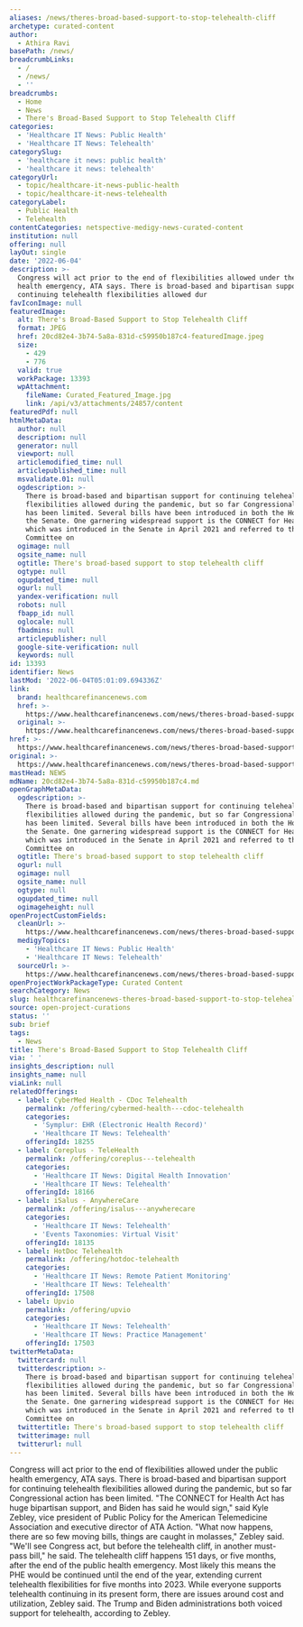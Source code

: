 ```yaml
---
aliases: /news/theres-broad-based-support-to-stop-telehealth-cliff
archetype: curated-content
author:
  - Athira Ravi
basePath: /news/
breadcrumbLinks:
  - /
  - /news/
  - ''
breadcrumbs:
  - Home
  - News
  - There's Broad-Based Support to Stop Telehealth Cliff
categories:
  - 'Healthcare IT News: Public Health'
  - 'Healthcare IT News: Telehealth'
categorySlug:
  - 'healthcare it news: public health'
  - 'healthcare it news: telehealth'
categoryUrl:
  - topic/healthcare-it-news-public-health
  - topic/healthcare-it-news-telehealth
categoryLabel:
  - Public Health
  - Telehealth
contentCategories: netspective-medigy-news-curated-content
institution: null
offering: null
layOut: single
date: '2022-06-04'
description: >-
  Congress will act prior to the end of flexibilities allowed under the public
  health emergency, ATA says. There is broad-based and bipartisan support for
  continuing telehealth flexibilities allowed dur
favIconImage: null
featuredImage:
  alt: There's Broad-Based Support to Stop Telehealth Cliff
  format: JPEG
  href: 20cd82e4-3b74-5a8a-831d-c59950b187c4-featuredImage.jpeg
  size:
    - 429
    - 776
  valid: true
  workPackage: 13393
  wpAttachment:
    fileName: Curated_Featured_Image.jpg
    link: /api/v3/attachments/24857/content
featuredPdf: null
htmlMetaData:
  author: null
  description: null
  generator: null
  viewport: null
  articlemodified_time: null
  articlepublished_time: null
  msvalidate.01: null
  ogdescription: >-
    There is broad-based and bipartisan support for continuing telehealth
    flexibilities allowed during the pandemic, but so far Congressional action
    has been limited. Several bills have been introduced in both the House and
    the Senate. One garnering widespread support is the CONNECT for Health Act,
    which was introduced in the Senate in April 2021 and referred to the
    Committee on
  ogimage: null
  ogsite_name: null
  ogtitle: There's broad-based support to stop telehealth cliff
  ogtype: null
  ogupdated_time: null
  ogurl: null
  yandex-verification: null
  robots: null
  fbapp_id: null
  oglocale: null
  fbadmins: null
  articlepublisher: null
  google-site-verification: null
  keywords: null
id: 13393
identifier: News
lastMod: '2022-06-04T05:01:09.694336Z'
link:
  brand: healthcarefinancenews.com
  href: >-
    https://www.healthcarefinancenews.com/news/theres-broad-based-support-stop-telehealth-cliff
  original: >-
    https://www.healthcarefinancenews.com/news/theres-broad-based-support-stop-telehealth-cliff
href: >-
  https://www.healthcarefinancenews.com/news/theres-broad-based-support-stop-telehealth-cliff
original: >-
  https://www.healthcarefinancenews.com/news/theres-broad-based-support-stop-telehealth-cliff
mastHead: NEWS
mdName: 20cd82e4-3b74-5a8a-831d-c59950b187c4.md
openGraphMetaData:
  ogdescription: >-
    There is broad-based and bipartisan support for continuing telehealth
    flexibilities allowed during the pandemic, but so far Congressional action
    has been limited. Several bills have been introduced in both the House and
    the Senate. One garnering widespread support is the CONNECT for Health Act,
    which was introduced in the Senate in April 2021 and referred to the
    Committee on
  ogtitle: There's broad-based support to stop telehealth cliff
  ogurl: null
  ogimage: null
  ogsite_name: null
  ogtype: null
  ogupdated_time: null
  ogimageheight: null
openProjectCustomFields:
  cleanUrl: >-
    https://www.healthcarefinancenews.com/news/theres-broad-based-support-stop-telehealth-cliff
  medigyTopics:
    - 'Healthcare IT News: Public Health'
    - 'Healthcare IT News: Telehealth'
  sourceUrl: >-
    https://www.healthcarefinancenews.com/news/theres-broad-based-support-stop-telehealth-cliff
openProjectWorkPackageType: Curated Content
searchCategory: News
slug: healthcarefinancenews-theres-broad-based-support-to-stop-telehealth-cliff
source: open-project-curations
status: ''
sub: brief
tags:
  - News
title: There's Broad-Based Support to Stop Telehealth Cliff
via: ' '
insights_description: null
insights_name: null
viaLink: null
relatedOfferings:
  - label: CyberMed Health - CDoc Telehealth
    permalink: /offering/cybermed-health---cdoc-telehealth
    categories:
      - 'Symplur: EHR (Electronic Health Record)'
      - 'Healthcare IT News: Telehealth'
    offeringId: 18255
  - label: Coreplus - TeleHealth
    permalink: /offering/coreplus---telehealth
    categories:
      - 'Healthcare IT News: Digital Health Innovation'
      - 'Healthcare IT News: Telehealth'
    offeringId: 18166
  - label: iSalus - AnywhereCare
    permalink: /offering/isalus---anywherecare
    categories:
      - 'Healthcare IT News: Telehealth'
      - 'Events Taxonomies: Virtual Visit'
    offeringId: 18135
  - label: HotDoc Telehealth
    permalink: /offering/hotdoc-telehealth
    categories:
      - 'Healthcare IT News: Remote Patient Monitoring'
      - 'Healthcare IT News: Telehealth'
    offeringId: 17508
  - label: Upvio
    permalink: /offering/upvio
    categories:
      - 'Healthcare IT News: Telehealth'
      - 'Healthcare IT News: Practice Management'
    offeringId: 17503
twitterMetaData:
  twittercard: null
  twitterdescription: >-
    There is broad-based and bipartisan support for continuing telehealth
    flexibilities allowed during the pandemic, but so far Congressional action
    has been limited. Several bills have been introduced in both the House and
    the Senate. One garnering widespread support is the CONNECT for Health Act,
    which was introduced in the Senate in April 2021 and referred to the
    Committee on
  twittertitle: There's broad-based support to stop telehealth cliff
  twitterimage: null
  twitterurl: null
---
```

<p>Congress will act prior to the end of flexibilities allowed under the public health emergency, ATA says. There is broad-based and bipartisan support for continuing telehealth flexibilities allowed during the pandemic, but so far Congressional action has been limited.
"The CONNECT for Health Act has huge bipartisan support, and Biden has said he would sign," said Kyle Zebley, vice president of Public Policy for the American Telemedicine Association and executive director of ATA Action.
"What now happens, there are so few moving bills, things are caught in molasses," Zebley said.
"We'll see Congress act, but before the telehealth cliff, in another must-pass bill," he said.
The telehealth cliff happens 151 days, or five months, after the end of the public health emergency.
Most likely this means the PHE would be continued until the end of the year, extending current telehealth flexibilities for five months into 2023.
While everyone supports telehealth continuing in its present form, there are issues around cost and utilization, Zebley said.
The Trump and Biden administrations both voiced support for telehealth, according to Zebley.</p>